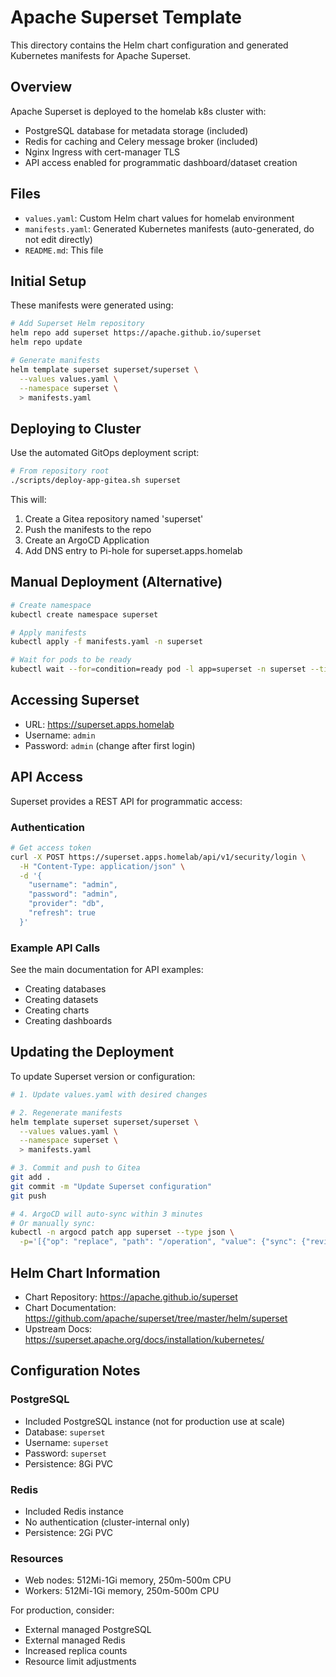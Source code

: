 # Apache Superset Template

This directory contains the Helm chart configuration and generated Kubernetes manifests for Apache Superset.

## Overview

Apache Superset is deployed to the homelab k8s cluster with:
- PostgreSQL database for metadata storage (included)
- Redis for caching and Celery message broker (included)
- Nginx Ingress with cert-manager TLS
- API access enabled for programmatic dashboard/dataset creation

## Files

- `values.yaml`: Custom Helm chart values for homelab environment
- `manifests.yaml`: Generated Kubernetes manifests (auto-generated, do not edit directly)
- `README.md`: This file

## Initial Setup

These manifests were generated using:

```bash
# Add Superset Helm repository
helm repo add superset https://apache.github.io/superset
helm repo update

# Generate manifests
helm template superset superset/superset \
  --values values.yaml \
  --namespace superset \
  > manifests.yaml
```

## Deploying to Cluster

Use the automated GitOps deployment script:

```bash
# From repository root
./scripts/deploy-app-gitea.sh superset
```

This will:
1. Create a Gitea repository named 'superset'
2. Push the manifests to the repo
3. Create an ArgoCD Application
4. Add DNS entry to Pi-hole for superset.apps.homelab

## Manual Deployment (Alternative)

```bash
# Create namespace
kubectl create namespace superset

# Apply manifests
kubectl apply -f manifests.yaml -n superset

# Wait for pods to be ready
kubectl wait --for=condition=ready pod -l app=superset -n superset --timeout=300s
```

## Accessing Superset

- URL: https://superset.apps.homelab
- Username: `admin`
- Password: `admin` (change after first login)

## API Access

Superset provides a REST API for programmatic access:

### Authentication

```bash
# Get access token
curl -X POST https://superset.apps.homelab/api/v1/security/login \
  -H "Content-Type: application/json" \
  -d '{
    "username": "admin",
    "password": "admin",
    "provider": "db",
    "refresh": true
  }'
```

### Example API Calls

See the main documentation for API examples:
- Creating databases
- Creating datasets
- Creating charts
- Creating dashboards

## Updating the Deployment

To update Superset version or configuration:

```bash
# 1. Update values.yaml with desired changes

# 2. Regenerate manifests
helm template superset superset/superset \
  --values values.yaml \
  --namespace superset \
  > manifests.yaml

# 3. Commit and push to Gitea
git add .
git commit -m "Update Superset configuration"
git push

# 4. ArgoCD will auto-sync within 3 minutes
# Or manually sync:
kubectl -n argocd patch app superset --type json \
  -p='[{"op": "replace", "path": "/operation", "value": {"sync": {"revision": "main"}}}]'
```

## Helm Chart Information

- Chart Repository: https://apache.github.io/superset
- Chart Documentation: https://github.com/apache/superset/tree/master/helm/superset
- Upstream Docs: https://superset.apache.org/docs/installation/kubernetes/

## Configuration Notes

### PostgreSQL
- Included PostgreSQL instance (not for production use at scale)
- Database: `superset`
- Username: `superset`
- Password: `superset`
- Persistence: 8Gi PVC

### Redis
- Included Redis instance
- No authentication (cluster-internal only)
- Persistence: 2Gi PVC

### Resources
- Web nodes: 512Mi-1Gi memory, 250m-500m CPU
- Workers: 512Mi-1Gi memory, 250m-500m CPU

For production, consider:
- External managed PostgreSQL
- External managed Redis
- Increased replica counts
- Resource limit adjustments
